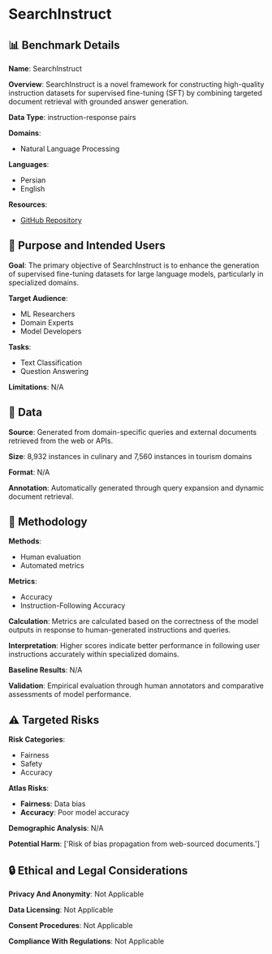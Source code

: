 # SearchInstruct

## 📊 Benchmark Details

**Name**: SearchInstruct

**Overview**: SearchInstruct is a novel framework for constructing high-quality instruction datasets for supervised fine-tuning (SFT) by combining targeted document retrieval with grounded answer generation.

**Data Type**: instruction-response pairs

**Domains**:
- Natural Language Processing

**Languages**:
- Persian
- English

**Resources**:
- [GitHub Repository](https://github.com/mostafaamiri/SearchInstruct)

## 🎯 Purpose and Intended Users

**Goal**: The primary objective of SearchInstruct is to enhance the generation of supervised fine-tuning datasets for large language models, particularly in specialized domains.

**Target Audience**:
- ML Researchers
- Domain Experts
- Model Developers

**Tasks**:
- Text Classification
- Question Answering

**Limitations**: N/A

## 💾 Data

**Source**: Generated from domain-specific queries and external documents retrieved from the web or APIs.

**Size**: 8,932 instances in culinary and 7,560 instances in tourism domains

**Format**: N/A

**Annotation**: Automatically generated through query expansion and dynamic document retrieval.

## 🔬 Methodology

**Methods**:
- Human evaluation
- Automated metrics

**Metrics**:
- Accuracy
- Instruction-Following Accuracy

**Calculation**: Metrics are calculated based on the correctness of the model outputs in response to human-generated instructions and queries.

**Interpretation**: Higher scores indicate better performance in following user instructions accurately within specialized domains.

**Baseline Results**: N/A

**Validation**: Empirical evaluation through human annotators and comparative assessments of model performance.

## ⚠️ Targeted Risks

**Risk Categories**:
- Fairness
- Safety
- Accuracy

**Atlas Risks**:
- **Fairness**: Data bias
- **Accuracy**: Poor model accuracy

**Demographic Analysis**: N/A

**Potential Harm**: ['Risk of bias propagation from web-sourced documents.']

## 🔒 Ethical and Legal Considerations

**Privacy And Anonymity**: Not Applicable

**Data Licensing**: Not Applicable

**Consent Procedures**: Not Applicable

**Compliance With Regulations**: Not Applicable
